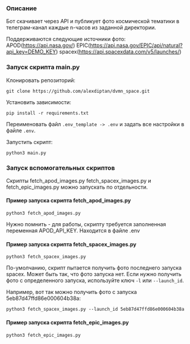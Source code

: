 ### Описание 
Бот скачивает через API и публикует фото космической тематики в телеграм-канал 
каждые n-часов из заданной директории. 

Поддерживаются следующие источники фото:
APOD(https://api.nasa.gov/)
EPIC(https://api.nasa.gov/EPIC/api/natural?api_key=DEMO_KEY)
spacex(https://api.spacexdata.com/v5/launches/)
### Запуск скрипта main.py
Клонировать репозиторий: 
```
git clone https://github.com/alexdiptan/dvmn_space.git
```
Установить зависимости:
```
pip install -r requirements.txt
```
Переименовать файл `.env_template -> .env` и задать все настройки в файле `.env`.

Запустить скрипт: 
```
python3 main.py
```
### Запуск вспомогательных скриптов
Скрипты fetch_apod_images.py fetch_spacex_images.py и fetch_epic_images.py можно запускать по отдельности.
#### Пример запуска скрипта fetch_apod_images.py
```
python3 fetch_apod_images.py
```
Нужно помнить - для работы, скрипту требуется заполненная переменная APOD_API_KEY. Находится в файле .env
#### Пример запуска скрипта fetch_spacex_images.py
```
python3 fetch_spacex_images.py
```
По-умолчанию, скрипт пытается получить фото последнего запуска spacex. Может быть так, что фото запуска нет.
Если нужно получить фото с определенного запуска, используйте ключ `-l` или `--launch_id`. 

Например, вот так можно получить фото с запуска 5eb87d47ffd86e000604b38a:
```
python3 fetch_spacex_images.py --launch_id 5eb87d47ffd86e000604b38a
```
#### Пример запуска скрипта fetch_epic_images.py
```
python3 fetch_epic_images.py
```
